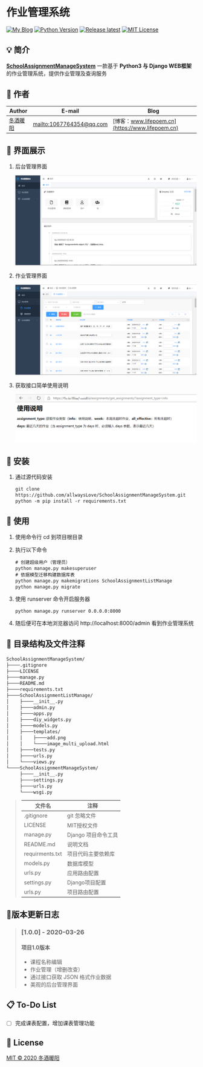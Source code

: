 # 作业管理系统

[![My Blog](https://img.shields.io/badge/Blog-lifepoem-orange.svg?style=flat-square)](http://www.lifepoem.cn/) [![Python Version](https://img.shields.io/badge/Python-3.6|3.7|3.8-success.svg?style=flat-square)](https://www.python.org/) [![Release latest](https://img.shields.io/badge/Release-latest-blue.svg?style=flat-square)](https://github.com/allwaysLove/ChaoXing-Automatic-watch-Course/releases) [![MIT License](https://img.shields.io/badge/LICENSE-MIT-yellow.svg?style=flat-square)](https://github.com/allwaysLove/ChaoXing-Automatic-watch-Course/blob/master/LICENSE)



## :bulb: 简介

**[SchoolAssignmentManageSystem](https://github.com/allwaysLove/SchoolAssignmentManageSystem)** 一款基于 **Python3 与 Django WEB框架** 的作业管理系统，提供作业管理及查询服务



## :sparkling_heart: 作者

| Author                                     | E-mail                                               | Blog                                             |
| ------------------------------------------ | ---------------------------------------------------- | ------------------------------------------------ |
| [冬酒暖阳](https://github.com/allwaysLove) | [mailto:1067764354@qq.com](mailto:1067764354@qq.com) | [博客：www.lifepoem.cn](https://www.lifepoem.cn) |

## :postal_horn: 界面展示

1. 后台管理界面

    ![后台管理界面](README-images/后台管理界面.png)

2. 作业管理界面

    ![作业管理界面](README-images/作业管理界面.png)

3. 获取接口简单使用说明

    ![获取接口简单使用说明](README-images/获取接口简单使用说明.png)

## :hammer: 安装

1. 通过源代码安装

    ```shell
    git clone https://github.com/allwaysLove/SchoolAssignmentManageSystem.git
    python -m pip install -r requirements.txt
    ```




## :blue_book: ​使用

1. 使用命令行 cd 到项目根目录

2. 执行以下命令

    ```shell
    # 创建超级用户（管理员）
    python manage.py makesuperuser
    # 依据模型迁移构建数据库表
    python manage.py makemigrations SchoolAssignmentListManage
    python manage.py migrate
    ```

3. 使用 runserver 命令开启服务器

    ```shell
    python manage.py runserver 0.0.0.0:8000
    ```

4. 随后便可在本地浏览器访问 http://localhost:8000/admin 看到作业管理系统



## :memo: 目录结构及文件注释

```
SchoolAssignmentManageSystem/
├────.gitignore
├────LICENSE
├────manage.py
├────README.md
├────requirements.txt
├────SchoolAssignmentListManage/
│    ├────__init__.py
│    ├────admin.py
│    ├────apps.py
│    ├────diy_widgets.py
│    ├────models.py
│    ├────templates/
│    │    ├────add.png
│    │    └────image_multi_upload.html
│    ├────tests.py
│    ├────urls.py
│    └────views.py
└────SchoolAssignmentManageSystem/
     ├────__init__.py
     ├────settings.py
     ├────urls.py
     └────wsgi.py
```

>| 文件名          | 注释                |
>| --------------- | ------------------- |
>| .gitignore      | git 忽略文件        |
>| LICENSE         | MIT授权文件         |
>| manage.py       | Django 项目命令工具 |
>| README.md       | 说明文档            |
>| requirments.txt | 项目代码主要依赖库  |
>| models.py       | 数据库模型          |
>| urls.py         | 应用路由配置        |
>| settings.py     | Django项目配置      |
>| urls.py         | 项目路由配置        |





## :bookmark_tabs:版本更新日志

> ### [1.0.0] - 2020-03-26
> #### 项目1.0版本
> * 课程名称编辑
> * 作业管理（增删改查）
> * 通过接口获取 JSON 格式作业数据
> * 美观的后台管理界面



## :clipboard: ​To-Do List

- [ ] 完成课表配置，增加课表管理功能



## :bookmark_tabs: License

[MIT © 2020 冬酒暖阳](https://github.com/allwaysLove/SchoolAssignmentManageSystem/blob/master/LICENSE)

